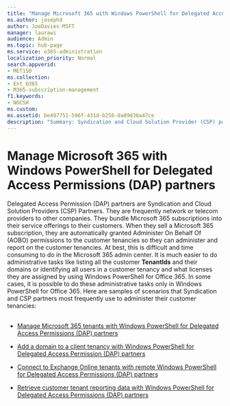 ```yaml
---
title: "Manage Microsoft 365 with Windows PowerShell for Delegated Access Permissions (DAP) partners"
ms.author: josephd
author: JoeDavies-MSFT
manager: laurawi
audience: Admin
ms.topic: hub-page
ms.service: o365-administration
localization_priority: Normal
search.appverid:
- MET150
ms.collection: 
- Ent_O365
- M365-subscription-management
f1.keywords:
- NOCSH
ms.custom: 
ms.assetid: be497751-596f-431d-b256-0a89d36a47ce
description: "Summary: Syndication and Cloud Solution Provider (CSP) partners can use Windows PowerShell to manage Microsoft 365 customer tenants."
---
```


# Manage Microsoft 365 with Windows PowerShell for Delegated Access Permissions (DAP) partners

Delegated Access Permission (DAP) partners are Syndication and Cloud Solution Providers (CSP) Partners. They are frequently network or telecom providers to other companies. They bundle Microsoft 365 subscriptions into their service offerings to their customers. When they sell a Microsoft 365 subscription, they are automatically granted Administer On Behalf Of (AOBO) permissions to the customer tenancies so they can administer and report on the customer tenancies. At best, this is difficult and time consuming to do in the Microsoft 365 admin center. It is much easier to do administrative tasks like listing all the customer **TenantIds** and their domains or identifying all users in a customer tenancy and what licenses they are assigned by using Windows PowerShell for Office 365. In some cases, it is possible to do these administrative tasks only in Windows PowerShell for Office 365. Here are samples of scenarios that Syndication and CSP partners most frequently use to administer their customer tenancies:
  
## 

- [Manage Microsoft 365 tenants with Windows PowerShell for Delegated Access Permissions (DAP) partners](manage-office-365-tenants-with-windows-powershell-for-delegated-access-permissio.md)
    
- [Add a domain to a client tenancy with Windows PowerShell for Delegated Access Permission (DAP) partners](add-a-domain-to-a-client-tenancy-with-windows-powershell-for-delegated-access-pe.md)
    
- [Connect to Exchange Online tenants with remote Windows PowerShell for Delegated Access Permissions (DAP) partners](connect-to-exchange-online-tenants-with-remote-windows-powershell-for-delegated.md)
    
- [Retrieve customer tenant reporting data with Windows PowerShell for Delegated Access Permissions (DAP) partners](retrieve-customer-tenant-reporting-data-with-windows-powershell-for-delegated-ac.md)
    

    

